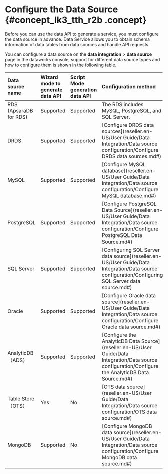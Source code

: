 # Configure the Data Source {#concept_lk3_tth_r2b .concept}

Before you can use the data API to generate a service, you must configure the data source in advance. Data Service allows you to obtain schema information of data tables from data sources and handle API requests.

You can configure a data source on the **data integration** \> **data source** page in the dataworks console, support for different data source types and how to configure them is shown in the following table.

|Data source name|Wizard mode to generate data API|Script Mode generation data API|Configuration method|
|:---------------|:-------------------------------|:------------------------------|:-------------------|
|RDS \(ApsaraDB for RDS\)|Supported|Supported|The RDS includes MySQL, PostgreSQL, and SQL Server.|
|DRDS|Supported|Supported|[Configure DRDS data sources](reseller.en-US/User Guide/Data Integration/Data source configuration/Configure DRDS data sources.md#)|
|MySQL|Supported|Supported|[Configure MySQL database](reseller.en-US/User Guide/Data Integration/Data source configuration/Configure MySQL database.md#)|
|PostgreSQL|Supported|Supported|[Configure PostgreSQL Data Source](reseller.en-US/User Guide/Data Integration/Data source configuration/Configure PostgreSQL Data Source.md#)|
|SQL Server|Supported|Supported|[Configuring SQL Server data source](reseller.en-US/User Guide/Data Integration/Data source configuration/Configuring SQL Server data source.md#)|
|Oracle|Supported|Supported|[Configure Oracle data source](reseller.en-US/User Guide/Data Integration/Data source configuration/Configure Oracle data source.md#)|
|AnalyticDB（ADS）|Supported|Supported|[Configure the AnalyticDB Data Source](reseller.en-US/User Guide/Data Integration/Data source configuration/Configure the AnalyticDB Data Source.md#)|
|Table Store（OTS）|Yes|No|[OTS data source](reseller.en-US/User Guide/Data Integration/Data source configuration/OTS data source.md#)|
|MongoDB|Supported|No|[Configure MongoDB data source](reseller.en-US/User Guide/Data Integration/Data source configuration/Configure MongoDB data source.md#)|

